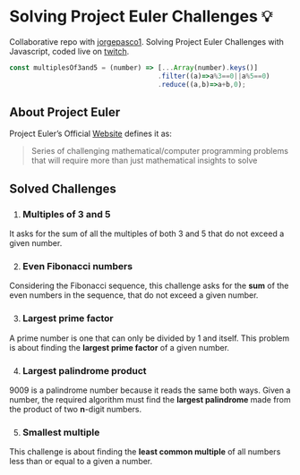 # Solving Project Euler Challenges 💡

Collaborative repo with [jorgepasco1](https://www.github.com/jorgepasco1). Solving Project Euler Challenges with Javascript, coded live on [twitch](https://www.twitch.tv/franciscopantojag98).

```javascript
const multiplesOf3and5 = (number) => [...Array(number).keys()]
                                     .filter((a)=>a%3==0||a%5==0)
                                     .reduce((a,b)=>a+b,0);
```
## About Project Euler

Project Euler’s Official [Website](https://projecteuler.net/) defines it as: 
> Series of challenging mathematical/computer programming problems that will require more than just mathematical 
insights to solve

## Solved Challenges

1. ### Multiples of 3 and 5
It asks for the sum of all the multiples of both 3 and 5 that do not exceed a given number.

2. ### Even Fibonacci numbers
Considering the Fibonacci sequence, this challenge asks for the **sum** of the even numbers in the sequence, that do not exceed a given number.

3. ### Largest prime factor
A prime number is one that can only be divided by 1 and itself. This problem
is about finding the **largest prime factor** of a given number.

4. ### Largest palindrome product
9009 is a palindrome number because it reads the same both ways. Given a number, the required algorithm must find the **largest palindrome** made from the product of two **n**-digit numbers.

5. ### Smallest multiple
This challenge is about finding the **least common multiple** of all numbers less than or equal to 
a given a number.